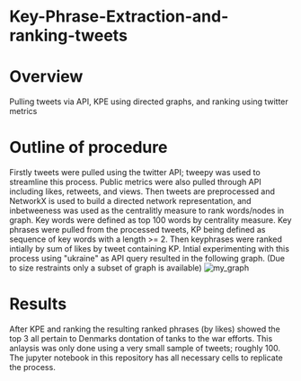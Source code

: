 # Key-Phrase-Extraction-and-ranking-tweets

# Overview #
Pulling tweets via API, KPE using directed graphs, and ranking using twitter metrics

# Outline of procedure # 
Firstly tweets were pulled using the twitter API; tweepy was used to streamline this process. Public metrics were also pulled through API including likes, retweets, and views. Then tweets are preprocessed and NetworkX is used to build a directed network representation, and inbetweeness was used as the centralitly measure to rank words/nodes in graph. Key words were defined as top 100 words by centrality measure. Key phrases were pulled from the processed tweets, KP being defined as sequence of key words with a length >= 2. Then keyphrases were ranked intially by sum of likes by tweet containing KP. Intial experimenting with this process using "ukraine" as API query resulted in the following graph. (Due to size restraints only a subset of graph is available)
![my_graph](https://user-images.githubusercontent.com/106636917/213756254-82844b98-52ac-409e-8bda-b2b948691692.png)

# Results #

After KPE and ranking the resulting ranked phrases (by likes) showed the top 3 all pertain to Denmarks dontation of tanks to the war efforts. This anlaysis was only done using a very small sample of tweets; roughly 100. 
The jupyter notebook in this repository has all necessary cells to replicate the process. 
